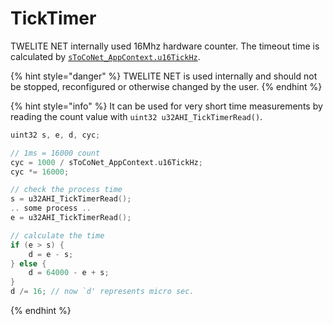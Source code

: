 # TickTimer

TWELITE NET internally used 16Mhz hardware counter. The timeout time is calculated by [`sToCoNet_AppContext.u16TickHz`](../../twelite-net-api-ref/gou-zao-ti/stoconet_appcontext.md).

{% hint style="danger" %}
TWELITE NET is used internally and should not be stopped, reconfigured or otherwise changed by the user.
{% endhint %}

{% hint style="info" %}
It can be used for very short time measurements by reading the count value with `uint32 u32AHI_TickTimerRead()`.

```c
uint32 s, e, d, cyc;

// 1ms = 16000 count
cyc = 1000 / sToCoNet_AppContext.u16TickHz;
cyc *= 16000;

// check the process time
s = u32AHI_TickTimerRead();
.. some process ..
e = u32AHI_TickTimerRead();

// calculate the time
if (e > s) {
    d = e - s;
} else {
    d = 64000 - e + s;
}
d /= 16; // now `d' represents micro sec.

```
{% endhint %}

 




